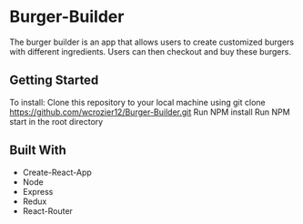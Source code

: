 # Burger-Builder

The burger builder is an app that allows users to create customized burgers with different ingredients. Users can then checkout and buy these burgers.

## Getting Started

To install: Clone this repository to your local machine using git clone https://github.com/wcrozier12/Burger-Builder.git
            Run NPM install
            Run NPM start in the root directory

## Built With

* Create-React-App
* Node
* Express
* Redux
* React-Router
